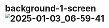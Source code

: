# background-1-screen![2025-01-03_06-59-41](https://github.com/user-attachments/assets/265ad13c-cf53-442f-963d-dfd1d85fcb43)
